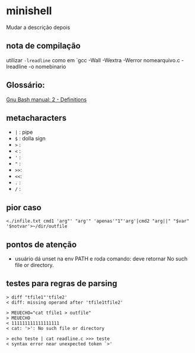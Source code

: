 # minishell
Mudar a descrição depois

## nota de compilação
utilizar `-lreadline` como em `gcc -Wall -Wextra -Werror nomearquivo.c -lreadline -o nomebinario

## Glossário:
[Gnu Bash manual: 2 - Definitions](https://www.gnu.org/software/bash/manual/html_node/Definitions.html)


## metacharacters

- `|`	: pipe
- `$`	: dolla sign
- `>`	:
- `<`	:
- `'`	:
- `"`	:
- `>>`:
- `<<`:
- `.` :
- `/` :

## pior caso
```<./infile.txt cmd1 'arg"' "arg'" 'apenas'"1"'arg'|cmd2 "arg||" "$var" '$notvar'>~/dir/outfile```

## pontos de atenção
- usuário dá unset na env PATH e roda comando: deve retornar No such file or directory.


## testes para regras de parsing
```
> diff "tfile1"'tfile2'
< diff: missing operand after 'tfile1tfile2'
```
```
> MEUECHO="cat tfile1 > outfile"
> MEUECHO
< 111111111111111111
< cat: '>': No such file or directory
```
```
> echo teste | cat readline.c >>> teste
< syntax error near unexpected token `>'
```
